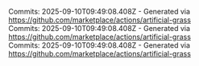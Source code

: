 Commits: 2025-09-10T09:49:08.408Z - Generated via https://github.com/marketplace/actions/artificial-grass
<br>
Commits: 2025-09-10T09:49:08.408Z - Generated via https://github.com/marketplace/actions/artificial-grass
<br>
Commits: 2025-09-10T09:49:08.408Z - Generated via https://github.com/marketplace/actions/artificial-grass
<br>
